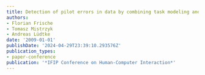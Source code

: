```yaml
---
title: Detection of pilot errors in data by combining task modeling and model checking
authors:
- Florian Frische
- Tomasz Mistrzyk
- Andreas Lüdtke
date: '2009-01-01'
publishDate: '2024-04-29T23:39:10.293576Z'
publication_types:
- paper-conference
publication: '*IFIP Conference on Human-Computer Interaction*'
---
```

